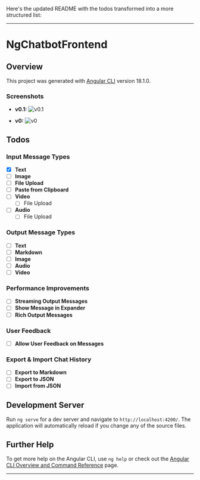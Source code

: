 Here's the updated README with the todos transformed into a more structured list:

---

# NgChatbotFrontend

## Overview

This project was generated with [Angular CLI](https://github.com/angular/angular-cli) version 18.1.0.

### Screenshots
- **v0.1:**
  ![v0.1](https://github.com/user-attachments/assets/3b622478-15b3-46ac-895c-9c8f1c309818)

- **v0:**
  ![v0](https://github.com/user-attachments/assets/089c5524-cd9c-4252-afb0-ab46c24c3080)

## Todos

### Input Message Types
- [x] **Text**
- [ ] **Image**
- [ ] **File Upload**
- [ ] **Paste from Clipboard**
- [ ] **Video**
  - [ ] File Upload
- [ ] **Audio**
  - [ ] File Upload

### Output Message Types
- [ ] **Text**
- [ ] **Markdown**
- [ ] **Image**
- [ ] **Audio**
- [ ] **Video**

### Performance Improvements
- [ ] **Streaming Output Messages**
- [ ] **Show Message in Expander**
- [ ] **Rich Output Messages**

### User Feedback
- [ ] **Allow User Feedback on Messages**

### Export & Import Chat History
- [ ] **Export to Markdown**
- [ ] **Export to JSON**
- [ ] **Import from JSON**

## Development Server

Run `ng serve` for a dev server and navigate to `http://localhost:4200/`. The application will automatically reload if you change any of the source files.

## Further Help

To get more help on the Angular CLI, use `ng help` or check out the [Angular CLI Overview and Command Reference](https://angular.dev/tools/cli) page.

---
